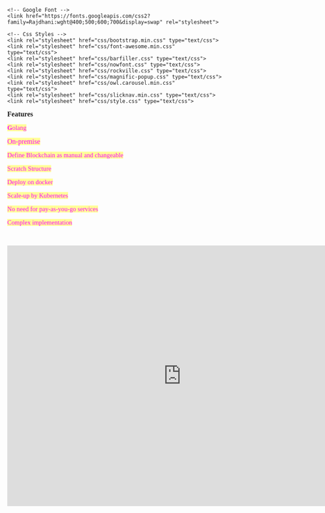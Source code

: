 ﻿<!DOCTYPE html>
<html lang="fa-IR">

<head>
    <meta charset="UTF-8">
    <meta name="description" content="داشبورد ساز  هوشمند">
    <meta name="keywords" content="Dashboard, Data, Information, html, cryptocurrency,btc,eth,blockchain,parachain,kusuma">
    <meta name="viewport" content="width=device-width, initial-scale=1.0">
    <meta http-equiv="X-UA-Compatible" content="ie=edge">
    <title>راهکار هایی برای موفقیت در کسب و کار - بلاکچین و هوشمندسازی</title>

    <!-- Google Font -->
    <link href="https://fonts.googleapis.com/css2?family=Rajdhani:wght@400;500;600;700&display=swap" rel="stylesheet">

    <!-- Css Styles -->
    <link rel="stylesheet" href="css/bootstrap.min.css" type="text/css">
    <link rel="stylesheet" href="css/font-awesome.min.css" type="text/css">
    <link rel="stylesheet" href="css/barfiller.css" type="text/css">
    <link rel="stylesheet" href="css/nowfont.css" type="text/css">
    <link rel="stylesheet" href="css/rockville.css" type="text/css">
    <link rel="stylesheet" href="css/magnific-popup.css" type="text/css">
    <link rel="stylesheet" href="css/owl.carousel.min.css" type="text/css">
    <link rel="stylesheet" href="css/slicknav.min.css" type="text/css">
    <link rel="stylesheet" href="css/style.css" type="text/css">
</head>
<body>
<p dir="rtl" style="text-align: left;"><span style="font-size: 12pt; font-family: 'times new roman', times;"><strong>Features</strong></span></p>
<p dir="rtl" style="text-align: left;"><span style="font-size: 11pt; color: #ff00ff; background-color: #ffff99; font-family: 'times new roman', times;"><strong>G</strong>olang</span></p>
<p dir="rtl" style="text-align: left;"><span style="font-size: 12pt; color: #ff00ff; background-color: #ffff99; font-family: 'times new roman', times;">On-premise</span></p>
<p dir="rtl" style="text-align: left;"><span style="font-size: 11pt; color: #ff00ff; background-color: #ffff99; font-family: 'times new roman', times;">Define Blockchain as manual and changeable</span></p>
<p dir="rtl" style="text-align: left;"><span style="background-color: #ffff99; color: #ff00ff; font-size: 11pt; font-family: 'times new roman', times;">Scratch Structure</span></p>
<p dir="rtl" style="text-align: left;"><span style="background-color: #ffff99; color: #ff00ff; font-size: 11pt; font-family: 'times new roman', times;">Deploy on docker</span></p>
<p dir="rtl" style="text-align: left;"><span style="background-color: #ffff99; color: #ff00ff; font-size: 11pt; font-family: 'times new roman', times;">Scale-up by Kubernetes</span></p>
<p dir="rtl" style="text-align: left;"><span style="background-color: #ffff99; color: #ff00ff; font-size: 11pt; font-family: 'times new roman', times;">No need for pay-as-you-go services</span></p>
<p dir="rtl" style="text-align: left;"><span style="background-color: #ffff99; color: #ff00ff; font-size: 11pt; font-family: 'times new roman', times;">Complex implementation</span></p>
<p dir="rtl" style="text-align: left;"><span style="font-family: 'times new roman', times;"> </span></p>
<p style="text-align: center;"><span style="font-family: 'times new roman', times;"><iframe src="https://pasteboard.co/JFkXhyx.gif" width="800" height="600" frameborder="0" scrolling="no"></iframe></span></p>
</body>
</html>